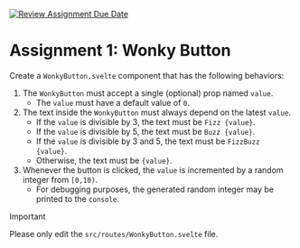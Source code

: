 [![Review Assignment Due Date](https://classroom.github.com/assets/deadline-readme-button-24ddc0f5d75046c5622901739e7c5dd533143b0c8e959d652212380cedb1ea36.svg)](https://classroom.github.com/a/wFT7NEhx)
# Assignment 1: Wonky Button

Create a `WonkyButton.svelte` component that has the following behaviors:

1. The `WonkyButton` must accept a single (optional) prop named `value`.
    - The `value` must have a default value of `0`.
1. The text inside the `WonkyButton` must always depend on the latest `value`.
    - If the `value` is divisible by 3, the text must be `Fizz {value}`.
    - If the `value` is divisible by 5, the text must be `Buzz {value}`.
    - If the `value` is divisible by 3 and 5, the text must be `FizzBuzz {value}`.
    - Otherwise, the text must be `{value}`.
1. Whenever the button is clicked, the `value` is incremented by a random integer from `[0,10)`.
    - For debugging purposes, the generated random integer may be printed to the `console`.

> [!IMPORTANT]
> Please only edit the `src/routes/WonkyButton.svelte` file.
